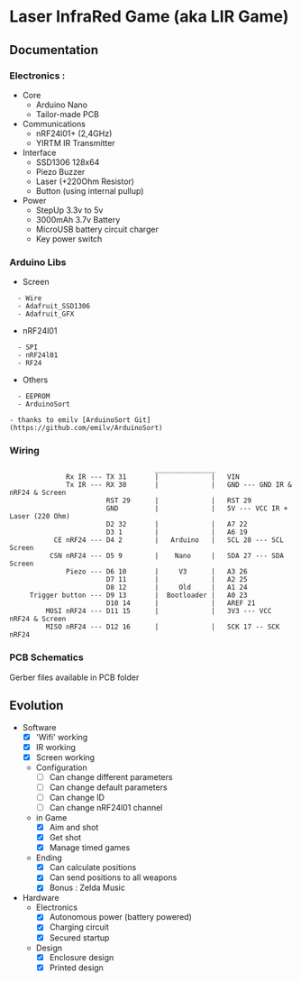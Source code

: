 # Laser InfraRed Game (aka LIR Game)

## Documentation

### Electronics :
- Core
  - Arduino Nano
  - Tailor-made PCB
- Communications
  - nRF24l01+ (2,4GHz)
  - YIRTM IR Transmitter
- Interface
  - SSD1306 128x64
  - Piezo Buzzer
  - Laser (+220Ohm Resistor)
  - Button (using internal pullup)
- Power
  - StepUp 3.3v to 5v
  - 3000mAh 3.7v Battery
  - MicroUSB battery circuit charger
  - Key power switch

### Arduino Libs
- Screen
```
  - Wire
  - Adafruit_SSD1306
  - Adafruit_GFX
```
- nRF24l01
```
  - SPI
  - nRF24l01
  - RF24
```
- Others
```
  - EEPROM
  - ArduinoSort 
```
    - thanks to emilv [ArduinoSort Git](https://github.com/emilv/ArduinoSort)

### Wiring
```
                                    _______________
              Rx IR --- TX 31       |             |   VIN
              Tx IR --- RX 30       |             |   GND --- GND IR & nRF24 & Screen
                        RST 29      |             |   RST 29
                        GND         |             |   5V --- VCC IR + Laser (220 Ohm)
                        D2 32       |             |   A7 22
                        D3 1        |             |   A6 19
           CE nRF24 --- D4 2        |   Arduino   |   SCL 28 --- SCL Screen
          CSN nRF24 --- D5 9        |    Nano     |   SDA 27 --- SDA Screen
              Piezo --- D6 10       |     V3      |   A3 26
                        D7 11       |             |   A2 25
                        D8 12       |     Old     |   A1 24
     Trigger button --- D9 13       |  Bootloader |   A0 23
                        D10 14      |             |   AREF 21
         MOSI nRF24 --- D11 15      |             |   3V3 --- VCC nRF24 & Screen
         MISO nRF24 --- D12 16      |             |   SCK 17 -- SCK nRF24
```

### PCB Schematics
Gerber files available in PCB folder

## Evolution
- Software
  - [x] 'Wifi' working
  - [x] IR working
  - [x] Screen working
  - Configuration
    - [ ] Can change different parameters
    - [ ] Can change default parameters
    - [ ] Can change ID
    - [ ] Can change nRF24l01 channel
  - in Game
    - [x] Aim and shot
    - [x] Get shot
    - [x] Manage timed games
  - Ending
    - [x] Can calculate positions
    - [x] Can send positions to all weapons
    - [x] Bonus : Zelda Music
- Hardware
  - Electronics
    - [x] Autonomous power (battery powered)
    - [x] Charging circuit
    - [x] Secured startup
  - Design
    - [x] Enclosure design
    - [x] Printed design
